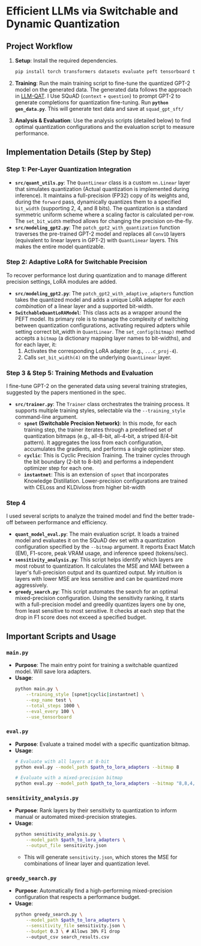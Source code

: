 # Efficient LLMs via Switchable and Dynamic Quantization


## Project Workflow
1.  **Setup**: Install the required dependencies.
    ```bash
    pip install torch transformers datasets evaluate peft tensorboard tqdm
    ```

2.  **Training**: Run the main training script to fine-tune the quantized GPT-2 model on the generated data. The generated data follows the approach in [LLM-QAT](https://arxiv.org/abs/2305.17888). I Use SQuAD (`context` + `question`) to prompt GPT-2 to generate completions for quantization fine-tuning. Run **`python gen_data.py`**. This will generate text data and save at `squad_gpt_sft/`

3.  **Analysis & Evaluation**: Use the analysis scripts (detailed below) to find optimal quantization configurations and the evaluation script to measure performance.

## Implementation Details (Step by Step)

### Step 1: Per-Layer Quantization Integration

-   **`src/quant_utils.py`**: The `QuantLinear` class is a custom `nn.Linear` layer that simulates quantization (Actual quantization is implemented during inference). It maintains a full-precision (FP32) copy of its weights and, during the `forward` pass, dynamically quantizes them to a specified `bit_width` (supporting 2, 4, and 8 bits). The quantization is a standard symmetric uniform scheme where a scaling factor is calculated per-row. The `set_bit_width` method allows for changing the precision on-the-fly.
-   **`src/modeling_gpt2.py`**: The `patch_gpt2_with_quantization` function traverses the pre-trained GPT-2 model and replaces all `Conv1D` layers (equivalent to linear layers in GPT-2) with `QuantLinear` layers. This makes the entire model quantizable.

### Step 2: Adaptive LoRA for Switchable Precision

To recover performance lost during quantization and to manage different precision settings, LoRA modules are added.

-   **`src/modeling_gpt2.py`**: The `patch_gpt2_with_adaptive_adapters` function takes the quantized model and adds a unique LoRA adapter for *each combination* of a linear layer and a supported bit-width.
-   **`SwitchableQuantLoRAModel`**: This class acts as a wrapper around the PEFT model. Its primary role is to manage the complexity of switching between quantization configurations, activating required adpters while setting correct bit_width in `QuantLinear`. The `set_config(bitmap)` method accepts a `bitmap` (a dictionary mapping layer names to bit-widths), and for each layer, it:
    1.  Activates the corresponding LoRA adapter (e.g., `...c_proj-4`).
    2.  Calls `set_bit_width(4)` on the underlying `QuantLinear` layer.

### Step 3 & Step 5: Training Methods and Evaluation

I fine-tune GPT-2 on the generated data using several training strategies, suggested by the papers mentioned in the spec.

-   **`src/trainer.py`**: The `Trainer` class orchestrates the training process. It supports multiple training styles, selectable via the `--training_style` command-line argument.
    -   **`spnet` (Switchable Precision Network)**: In this mode, for each training step, the trainer iterates through a predefined set of quantization bitmaps (e.g., all-8-bit, all-4-bit, a striped 8/4-bit pattern). It aggregates the loss from each configuration, accumulates the gradients, and performs a single optimizer step.
    -   **`cyclic`**: This is Cyclic Precision Training. The trainer cycles through the bit boundary (2-bit to 8-bit) and performs a independent optimizer step for each one.
    -   **`instantnet`**: This is an extension of `spnet` that incorporates Knowledge Distillation. Lower-precision configurations are trained with CELoss and KLDivloss from higher bit-width

### Step 4

I used several scripts to analyze the trained model and find the better trade-off between performance and efficiency.

-   **`quant_model_eval.py`**: The main evaluation script. It loads a trained model and evaluates it on the SQuAD dev set with a quantization configuration specified by the `--bitmap` argument. It reports Exact Match (EM), F1-score, peak VRAM usage, and inference speed (tokens/sec).
-   **`sensitivity_analysis.py`**: This script helps identify which layers are most robust to quantization. It calculates the MSE and MAE between a layer's full-precision output and its quantized output. My intuition is layers with lower MSE are less sensitive and can be quantized more aggressively.
-   **`greedy_search.py`**: This script automates the search for an optimal mixed-precision configuration. Using the sensitivity ranking, it starts with a full-precision model and greedily quantizes layers one by one, from least sensitive to most sensitive. It checks at each step that the drop in F1 score does not exceed a specified budget.
  
## Important Scripts and Usage

### `main.py`

-   **Purpose**: The main entry point for training a switchable quantized model. Will save lora adapters.
-   **Usage**:
    ```bash
    python main.py \
        --training_style [spnet|cyclic|instantnet] \
        --exp_name test \
        --total_steps 1000 \
        --eval_every 100 \
        --use_tensorboard
    ```

### `eval.py`

-   **Purpose**: Evaluate a trained model with a specific quantization bitmap.
-   **Usage**:
    ```bash
    # Evaluate with all layers at 8-bit
    python eval.py --model_path $path_to_lora_adapters --bitmap 8

    # Evaluate with a mixed-precision bitmap
    python eval.py --model_path $path_to_lora_adapters --bitmap "8,8,4,4,8,8,4,4,2,2,2,2,..."
    ```

### `sensitivity_analysis.py`

-   **Purpose**: Rank layers by their sensitivity to quantization to inform manual or automated mixed-precision strategies.
-   **Usage**:
    ```bash
    python sensitivity_analysis.py \
        --model_path $path_to_lora_adapters \
        --output_file sensitivity.json
    ```
    -   This will generate `sensitivity.json`, which stores the MSE for combinations of linear layer and quantization level.

### `greedy_search.py`

-   **Purpose**: Automatically find a high-performing mixed-precision configuration that respects a performance budget.
-   **Usage**:
    ```bash
    python greedy_search.py \
        --model_path $path_to_lora_adapters \
        --sensitivity_file sensitivity.json \
        --budget 0.3 \ # Allows 30% F1 drop
        --output_csv search_results.csv
    ```